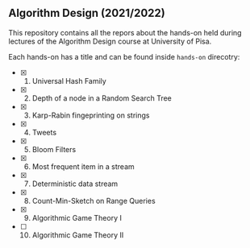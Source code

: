 ## Algorithm Design (2021/2022)

This repository contains all the repors about the hands-on held during lectures of the Algorithm Design course at University of Pisa.

Each hands-on has a title and can be found inside `hands-on` direcotry:
- [x] 1. Universal Hash Family
- [x] 2. Depth of a node in a Random Search Tree
- [x] 3. Karp-Rabin fingeprinting on strings
- [x] 4. Tweets
- [x] 5. Bloom Filters
- [x] 6. Most frequent item in a stream
- [x] 7. Deterministic data stream
- [x] 8. Count-Min-Sketch on Range Queries
- [x] 9. Algorithmic Game Theory I
- [ ] 10. Algorithmic Game Theory II